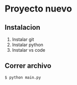 # Proyecto nuevo

## Instalacion

1. Instalar git
1. Instalar python
1. Instalar vs code

## Correr archivo

```
$ python main.py
```